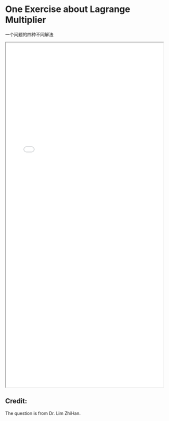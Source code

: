 # One Exercise about Lagrange Multiplier

一个问题的四种不同解法

<!--more-->

<iframe src="/pdf/Exs_on_Lagrange_Multiplier_Method.pdf" height="1100px" width="100%"></iframe>

## Credit:
The question is from Dr. Lim ZhiHan.

